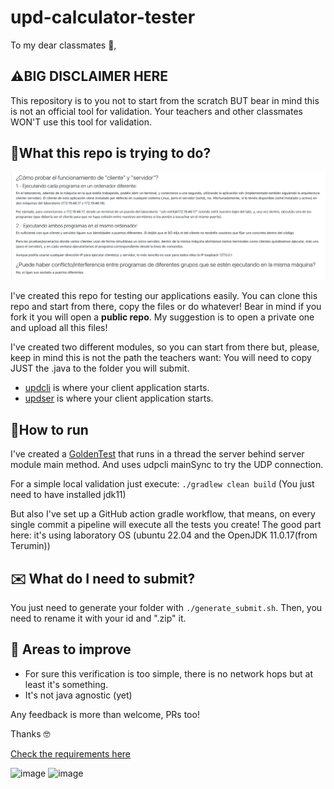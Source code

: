 # upd-calculator-tester
To my dear classmates 💖,

## ⚠️BIG DISCLAIMER HERE

This repository is to you not to start from the scratch BUT bear in mind this is not an official tool for validation.
Your teachers and other classmates WON'T use this tool for validation.

## 🫠What this repo is trying to do?

![how to test](img/img.png)

I've created this repo for testing our applications easily. You can clone this repo and start from there, copy the files or do whatever!
Bear in mind if you fork it you will open a **public repo**. My suggestion is to open a private one and upload all this files!

I've created two different modules, so you can start from there but, please, keep in mind this is not the path the teachers want: 
You will need to copy JUST the .java to the folder you will submit.

- [updcli](client/src/main/java/udpcli.java) is where your client application starts.
- [updser](server/src/main/java/udpser.java) is where your client application starts.

## 🏃How to run

I've created a [GoldenTest](src/test/java/GoldenTest.java) that runs in a thread the server behind server module main method.
And uses udpcli mainSync to try the UDP connection.

For a simple local validation just execute:
```./gradlew clean build```
(You just need to have installed jdk11)

But also I've set up a GitHub action gradle workflow, that means, on every single commit a pipeline will execute all the tests you create!
The good part here: it's using laboratory OS (ubuntu 22.04 and the OpenJDK 11.0.17(from Terumin))

## ✉️ What do I need to submit?

You just need to generate your folder with `./generate_submit.sh`.
Then, you need to rename it with your id and ".zip" it.

## 🤔 Areas to improve

- For sure this verification is too simple, there is no network hops but at least it's something.
- It's not java agnostic (yet)


Any feedback is more than welcome, PRs too!

Thanks 🤓

[Check the requirements here](REQUIREMENTS.md)

![image](img/1.png)
![image](img/2.png)
